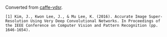 Converted from [caffe-vdsr](https://github.com/huangzehao/caffe-vdsr/tree/5a839232d179c10736ed94e7142068b168b61cf6).

```
[1] Kim, J., Kwon Lee, J., & Mu Lee, K. (2016). Accurate Image Super-Resolution Using Very Deep Convolutional Networks. In Proceedings of the IEEE Conference on Computer Vision and Pattern Recognition (pp. 1646-1654).
```
